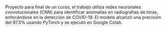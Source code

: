 Proyecto para final de un curso, el trabajo utiliza redes neuronales convolucionales (CNN) para identificar anomalías en radiografías de tórax, enfocándose en la detección de COVID-19. El modelo alcanzó una precisión del 97.5% usando PyTorch y se ejecutó en Google Colab.
